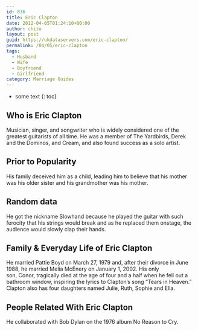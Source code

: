 ```yaml
---
id: 836
title: Eric Clapton
date: 2012-04-05T01:24:10+00:00
author: chito
layout: post
guid: https://ukdataservers.com/eric-clapton/
permalink: /04/05/eric-clapton
tags:
  - Husband
  - Wife
  - Boyfriend
  - Girlfriend
category: Marriage Guides
---
```


* some text
{: toc}


## Who is  Eric Clapton
                  
                  
                  
Musician, singer, and songwriter who is widely considered one of the greatest guitarists of all time. He was a member of The Yardbirds, Derek and the Dominos, and Cream, and also found success as a solo artist.
                  
                
                
                
## Prior to Popularity 
                  
                  
                  
His family deceived him as a child, leading him to believe that his mother was his older sister and his grandmother was his mother.
                  
                
                
                
## Random data 
                  
                  
                  
He got the nickname Slowhand because he played the guitar with such ferocity that his strings would break and as he replaced them onstage, the audience would slowly clap their hands.
                  
                
                
                
## Family & Everyday Life of Eric Clapton
                  
                  
                  
He married Pattie Boyd on March 27, 1979 and, after their divorce in June 1988, he married Melia McEnery on January 1, 2002. His only son, Conor, tragically died at the age of four and a half when he fell out a bathroom window, inspiring the lyrics to Clapton&#8217;s song &#8220;Tears in Heaven.&#8221; Clapton also has four daughters named Julie, Ruth, Sophie and Ella.
                  
                
                
                
## People Related With  Eric Clapton
                  
                  
                  
He collaborated with Bob Dylan on the 1976 album No Reason to Cry.
                  
                
              
            
          
          
          
    
    
  
